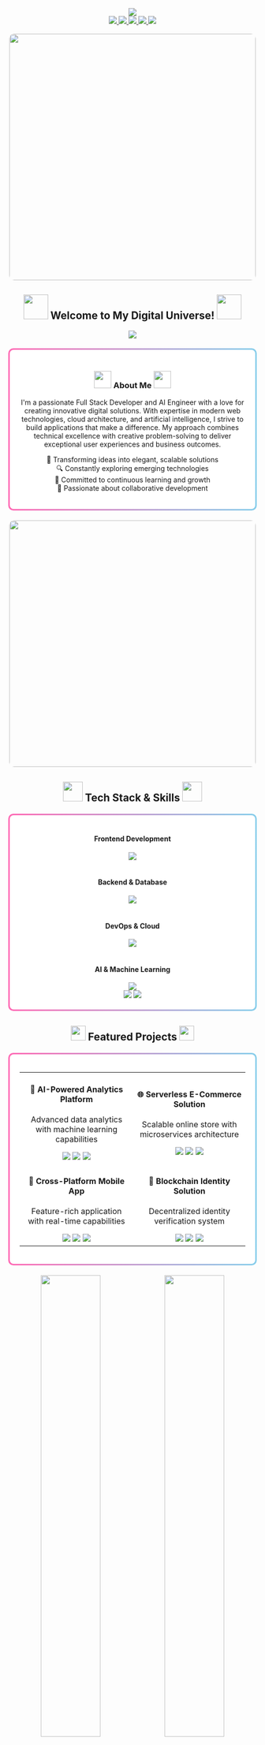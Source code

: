 <div align="center">
  <img src="https://capsule-render.vercel.app/api?type=waving&color=gradient&customColorList=6,12,19&height=200&section=header&text=Digital%20Innovator&fontSize=70&animation=fadeIn&fontAlignY=35&desc=Full%20Stack%20Developer%20|%20AI%20Engineer%20|%20Cloud%20Architect&descAlignY=52&descSize=20" />
</div>

<div align="center">
  <a href="https://raiyanhossain.net">
    <img src="https://img.shields.io/badge/Portfolio-Visit%20Website-FF69B4?style=for-the-badge&logo=google-chrome&logoColor=white" />
  </a>
  <a href="mailto:contact@raiyanhossain.net">
    <img src="https://img.shields.io/badge/Email-Contact%20Me-FF69B4?style=for-the-badge&logo=gmail&logoColor=white" />
  </a>
  <a href="https://facebook.com/raiyanhossainrafid">
    <img src="https://img.shields.io/badge/Facebook-Follow%20Me-FF69B4?style=for-the-badge&logo=facebook&logoColor=white" />
  </a>
  <a href="https://linkedin.com/in/raiyanhossain">
    <img src="https://img.shields.io/badge/LinkedIn-Connect-FF69B4?style=for-the-badge&logo=linkedin&logoColor=white" />
  </a>
  <a href="https://twitter.com/raiyanhossain">
    <img src="https://img.shields.io/badge/Twitter-Follow-FF69B4?style=for-the-badge&logo=twitter&logoColor=white" />
  </a>
</div>

<br>

<div align="center">
  <img src="https://media.giphy.com/media/L1R1tvI9svkIWwpVYr/giphy.gif" width="500px" style="border-radius: 10px;">
</div>

<h2 align="center">
  <img src="https://media.giphy.com/media/3kPDmoWdBpQPNhCnUG/giphy.gif" width="50px" height="50px">
  Welcome to My Digital Universe!
  <img src="https://media.giphy.com/media/3kPDmoWdBpQPNhCnUG/giphy.gif" width="50px" height="50px">
</h2>

<div align="center">
  <img src="https://readme-typing-svg.herokuapp.com?font=Poppins&weight=600&size=30&duration=4000&pause=1000&color=FF69B4&center=true&vCenter=true&width=600&height=70&lines=Full+Stack+Development;AI+%26+Machine+Learning;Cloud+Architecture;DevOps+%26+Automation;Blockchain+%26+Web3" />
</div>

<div style="background: linear-gradient(to right, #FF69B4, #87CEEB); padding: 3px; border-radius: 10px; margin: 20px 0;">
  <div style="background: white; padding: 20px; border-radius: 8px;">
    <h3 align="center">
      <img src="https://media.giphy.com/media/jSKBmKkvo2dPQQtsR1/giphy.gif" width="35px" height="35px">
      About Me
      <img src="https://media.giphy.com/media/jSKBmKkvo2dPQQtsR1/giphy.gif" width="35px" height="35px">
    </h3>
    <p align="center">
      I'm a passionate Full Stack Developer and AI Engineer with a love for creating innovative digital solutions. 
      With expertise in modern web technologies, cloud architecture, and artificial intelligence, 
      I strive to build applications that make a difference. My approach combines technical excellence with 
      creative problem-solving to deliver exceptional user experiences and business outcomes.
    </p>
    <p align="center">
      🚀 Transforming ideas into elegant, scalable solutions<br>
      🔍 Constantly exploring emerging technologies<br>
      🌱 Committed to continuous learning and growth<br>
      🤝 Passionate about collaborative development
    </p>
  </div>
</div>

<div align="center">
  <img src="https://media.giphy.com/media/QpVUMRUJGokfqXyfa1/giphy.gif" width="500px" style="border-radius: 10px;">
</div>

<h2 align="center">
  <img src="https://media.giphy.com/media/uhQuegHFqkVYuFMXMQ/giphy.gif" width="40px" height="40px">
  Tech Stack & Skills
  <img src="https://media.giphy.com/media/uhQuegHFqkVYuFMXMQ/giphy.gif" width="40px" height="40px">
</h2>

<div style="background: linear-gradient(to right, #FF69B4, #87CEEB); padding: 3px; border-radius: 10px; margin: 20px 0;">
  <div style="background: white; padding: 20px; border-radius: 8px;">
    <div align="center">
      <h4>Frontend Development</h4>
      <img src="https://skillicons.dev/icons?i=html,css,js,ts,react,nextjs,vue,angular,tailwind,sass,bootstrap" /><br><br>
      <h4>Backend & Database</h4>
      <img src="https://skillicons.dev/icons?i=nodejs,express,nestjs,python,django,fastapi,mongodb,postgresql,mysql,redis,graphql" /><br><br>
      <h4>DevOps & Cloud</h4>
      <img src="https://skillicons.dev/icons?i=aws,azure,gcp,docker,kubernetes,terraform,jenkins,github,gitlab,nginx,cloudflare" /><br><br>
      <h4>AI & Machine Learning</h4>
      <img src="https://skillicons.dev/icons?i=tensorflow,pytorch,python,r,opencv" /><br>
      <img src="https://img.shields.io/badge/Scikit--Learn-F7931E?style=for-the-badge&logo=scikit-learn&logoColor=white" />
      <img src="https://img.shields.io/badge/Hugging_Face-FFD21E?style=for-the-badge&logo=huggingface&logoColor=black" />
    </div>
  </div>
</div>

<h2 align="center">
  <img src="https://media.giphy.com/media/iY8CRBdQXODJSCERIr/giphy.gif" width="30px" height="30px">
  Featured Projects
  <img src="https://media.giphy.com/media/iY8CRBdQXODJSCERIr/giphy.gif" width="30px" height="30px">
</h2>

<div style="background: linear-gradient(to right, #FF69B4, #87CEEB); padding: 3px; border-radius: 10px; margin: 20px 0;">
  <div style="background: white; padding: 20px; border-radius: 8px;">
    <div align="center">
      <table>
        <tr>
          <td align="center">
            <h4>🤖 AI-Powered Analytics Platform</h4>
            <p>Advanced data analytics with machine learning capabilities</p>
            <img src="https://img.shields.io/badge/React-61DAFB?style=flat-square&logo=react&logoColor=black" />
            <img src="https://img.shields.io/badge/Python-3776AB?style=flat-square&logo=python&logoColor=white" />
            <img src="https://img.shields.io/badge/TensorFlow-FF6F00?style=flat-square&logo=tensorflow&logoColor=white" />
          </td>
          <td align="center">
            <h4>🌐 Serverless E-Commerce Solution</h4>
            <p>Scalable online store with microservices architecture</p>
            <img src="https://img.shields.io/badge/Next.js-000000?style=flat-square&logo=next.js&logoColor=white" />
            <img src="https://img.shields.io/badge/AWS-232F3E?style=flat-square&logo=amazon-aws&logoColor=white" />
            <img src="https://img.shields.io/badge/Stripe-008CDD?style=flat-square&logo=stripe&logoColor=white" />
          </td>
        </tr>
        <tr>
          <td align="center">
            <h4>📱 Cross-Platform Mobile App</h4>
            <p>Feature-rich application with real-time capabilities</p>
            <img src="https://img.shields.io/badge/React_Native-61DAFB?style=flat-square&logo=react&logoColor=black" />
            <img src="https://img.shields.io/badge/Firebase-FFCA28?style=flat-square&logo=firebase&logoColor=black" />
            <img src="https://img.shields.io/badge/Redux-764ABC?style=flat-square&logo=redux&logoColor=white" />
          </td>
          <td align="center">
            <h4>🔐 Blockchain Identity Solution</h4>
            <p>Decentralized identity verification system</p>
            <img src="https://img.shields.io/badge/Ethereum-3C3C3D?style=flat-square&logo=ethereum&logoColor=white" />
            <img src="https://img.shields.io/badge/Solidity-363636?style=flat-square&logo=solidity&logoColor=white" />
            <img src="https://img.shields.io/badge/Web3.js-F16822?style=flat-square&logo=web3.js&logoColor=white" />
          </td>
        </tr>
      </table>
    </div>
  </div>
</div>

<div align="center">
  <img src="https://github-readme-streak-stats.herokuapp.com/?user=RaiyanRafid&theme=radical&hide_border=true&stroke=FF69B4&ring=FF69B4&fire=FF69B4" width="49%" />
  <img src="https://github-readme-stats.vercel.app/api?username=RaiyanRafid&show_icons=true&theme=radical&hide_border=true&title_color=FF69B4&icon_color=FF69B4" width="49%" />
</div>

<div style="background: linear-gradient(to right, #FF69B4, #87CEEB); padding: 3px; border-radius: 10px; margin: 20px 0;">
  <div style="background: white; padding: 20px; border-radius: 8px;">
    <h3 align="center">
      <img src="https://media.giphy.com/media/WFZvB7VIXBgiz3oDXE/giphy.gif" width="35px" height="35px">
      Current Focus Areas
      <img src="https://media.giphy.com/media/WFZvB7VIXBgiz3oDXE/giphy.gif" width="35px" height="35px">
    </h3>
    <div align="center">
      <table>
        <tr>
          <td align="center">
            <img src="https://media.giphy.com/media/3oKIPEqDGUULpEU0aQ/giphy.gif" width="60px" height="60px"><br>
            <b>AI & ML</b>
            <p>Exploring large language models and computer vision applications</p>
          </td>
          <td align="center">
            <img src="https://media.giphy.com/media/XH9wwXfUXu91wAJwN5/giphy.gif" width="60px" height="60px"><br>
            <b>Cloud Architecture</b>
            <p>Building serverless and multi-cloud solutions for enterprise applications</p>
          </td>
          <td align="center">
            <img src="https://media.giphy.com/media/3oKIPic2BnoVZkRla8/giphy.gif" width="60px" height="60px"><br>
            <b>DevOps</b>
            <p>Implementing GitOps workflows and infrastructure as code practices</p>
          </td>
        </tr>
        <tr>
          <td align="center">
            <img src="https://media.giphy.com/media/v1.Y2lkPTc5MGI3NjExMjk4YmQ2YzY5ZGY3MjBmNDJkZDI5ZGFiYTRkOThjODUxMDM0MzFjNyZlcD12MV9pbnRlcm5hbF9naWZzX2dpZklkJmN0PWc/HVofJOWFXGpDX4xeg1/giphy.gif" width="60px" height="60px"><br>
            <b>Web3 & Blockchain</b>
            <p>Developing decentralized applications and smart contracts</p>
          </td>
          <td align="center">
            <img src="https://media.giphy.com/media/v1.Y2lkPTc5MGI3NjExYzJlMzJlYWM0MmNkZTdkMzYyYjQzYjM1ZDM0OGNmZDM5MzBkYzRlYiZlcD12MV9pbnRlcm5hbF9naWZzX2dpZklkJmN0PWc/juua9Gzzt8PJIdjgyV/giphy.gif" width="60px" height="60px"><br>
            <b>Mobile Development</b>
            <p>Creating cross-platform applications with React Native and Flutter</p>
          </td>
          <td align="center">
            <img src="https://media.giphy.com/media/v1.Y2lkPTc5MGI3NjExYzJlMzJlYWM0MmNkZTdkMzYyYjQzYjM1ZDM0OGNmZDM5MzBkYzRlYiZlcD12MV9pbnRlcm5hbF9naWZzX2dpZklkJmN0PWc/juua9Gzzt8PJIdjgyV/giphy.gif" width="60px" height="60px"><br>
            <b>UI/UX Design</b>
            <p>Crafting intuitive and accessible user experiences</p>
          </td>
        </tr>
      </table>
    </div>
  </div>
</div>

<h2 align="center">
  <img src="https://media.giphy.com/media/VdoIFLsMIlwzfKD520/giphy.gif" width="30px" height="30px">
  Professional Experience
  <img src="https://media.giphy.com/media/VdoIFLsMIlwzfKD520/giphy.gif" width="30px" height="30px">
</h2>

<div style="background: linear-gradient(to right, #87CEEB, #000000); padding: 3px; border-radius: 10px; margin: 20px 0;">
  <div style="background: white; padding: 20px; border-radius: 8px;">
    <div align="center">
      <table>
        <tr>
          <td>
            <h4 style="color: #87CEEB;">🏢 Senior Full Stack Developer</h4>
            <p><i>Tech Innovations Inc. | 2021 - Present</i></p>
            <ul align="left">
              <li>Led development of enterprise-scale applications using React, Node.js, and AWS</li>
              <li>Implemented CI/CD pipelines reducing deployment time by 40%</li>
              <li>Mentored junior developers and conducted code reviews</li>
              <li>Optimized application performance resulting in 35% faster load times</li>
            </ul>
          </td>
        </tr>
        <tr>
          <td>
            <h4 style="color: #87CEEB;">🏢 AI Solutions Architect</h4>
            <p><i>Future AI Labs | 2019 - 2021</i></p>
            <ul align="left">
              <li>Designed and implemented machine learning solutions for Fortune 500 clients</li>
              <li>Optimized model performance for production environments</li>
              <li>Collaborated with cross-functional teams to deliver AI products</li>
              <li>Developed natural language processing systems with 92% accuracy</li>
            </ul>
          </td>
        </tr>
        <tr>
          <td>
            <h4 style="color: #87CEEB;">🏢 Cloud Infrastructure Engineer</h4>
            <p><i>CloudScale Solutions | 2017 - 2019</i></p>
            <ul align="left">
              <li>Architected and deployed multi-cloud infrastructure across AWS, Azure, and GCP</li>
              <li>Implemented security best practices and compliance measures</li>
              <li>Reduced operational costs by 30% through infrastructure optimization</li>
              <li>Designed disaster recovery solutions with 99.99% uptime guarantee</li>
            </ul>
          </td>
        </tr>
      </table>
    </div>
  </div>
</div>

<div align="center">
  <img src="https://github-readme-activity-graph.vercel.app/graph?username=RaiyanRafid&theme=react-dark&hide_border=true&color=FF69B4&line=87CEEB&point=FF69B4" width="100%" />
</div>

<div align="center">
  <h2>
    <img src="https://media.giphy.com/media/C4b6GwFKbYxK8/giphy.gif" width="30px" height="30px">
    Let's Connect!
    <img src="https://media.giphy.com/media/C4b6GwFKbYxK8/giphy.gif" width="30px" height="30px">
  </h2>
  <p>I'm always open to interesting conversations, collaboration opportunities, and new challenges!</p>
  <a href="https://linkedin.com/in/raiyanhossain">
    <img src="https://img.shields.io/badge/LinkedIn-Connect-FF69B4?style=for-the-badge&logo=linkedin&logoColor=white" />
  </a>
  <a href="https://twitter.com/raiyanhossain">
    <img src="https://img.shields.io/badge/Twitter-Follow-FF69B4?style=for-the-badge&logo=twitter&logoColor=white" />
  </a>
  <a href="https://instagram.com/raiyanhossain">
    <img src="https://img.shields.io/badge/Instagram-Follow-FF69B4?style=for-the-badge&logo=instagram&logoColor=white" />
  </a>
  <a href="https://dev.to/raiyanhossain">
    <img src="https://img.shields.io/badge/Dev.to-Follow-FF69B4?style=for-the-badge&logo=dev.to&logoColor=white" />
  </a>
  <a href="https://medium.com/@raiyanhossain">
    <img src="https://img.shields.io/badge/Medium-Follow-FF69B4?style=for-the-badge&logo=medium&logoColor=white" />
  </a>
</div>

<br>

<div align="center">
  <img src="https://komarev.com/ghpvc/?username=RaiyanRafid&style=flat-square&color=FF69B4" alt="Profile views" />
</div>

<div align="center">
  <img src="https://capsule-render.vercel.app/api?type=waving&color=gradient&customColorList=6,12,19&height=100&section=footer&reversal=true" />
</div>
